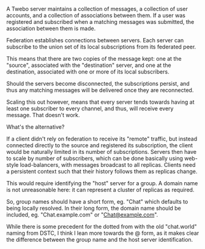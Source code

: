 

A Twebo server maintains a collection of messages, a collection of user
accounts, and a collection of associations between them.  If a user was
registered and subscribed when a matching messages was submitted, the
association between them is made.

Federation establishes connections between servers.  Each server can
subscribe to the union set of its local subscriptions from its
federated peer.

This means that there are two copies of the message kept: one at the
"source", associated with the "destination" server, and one at the
destination, associated with one or more of its local subscribers.

Should the servers become disconnected, the subscriptions persist, and
thus any matching messages will be delivered once they are
reconnected.

Scaling this out however, means that every server tends towards having
at least one subscriber to every channel, and thus, will receive every
message.  That doesn't work.

What's the alternative?

If a client didn't rely on federation to receive its "remote" traffic,
but instead connected directly to the source and registered its
subscription, the client would be naturally limited in its number of
subscriptions.  Servers then have to scale by number of subscribers,
which can be done basically using web-style load-balancers, with
messages broadcast to all replicas.  Clients need a persistent context
such that their history follows them as replicas change.

This would require identifying the "host" server for a group.  A domain
name is not unreasonable here: it can represent a cluster of replicas
as required.

So, group names should have a short form, eg. "Chat" which defaults to
being locally resolved.  In their long form, the domain name should be
included, eg. "Chat.example.com" or "Chat@example.com".

While there is some precedent for the dotted from with the old
"chat.world" naming from DSTC, I think I lean more towards the @ form,
as it makes clear the difference between the group name and the host
server identification.

